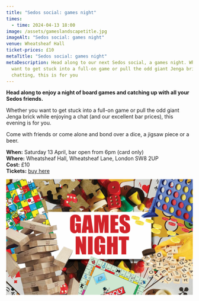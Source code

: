 ```yaml
---
title: "Sedos social: games night"
times:
  - time: 2024-04-13 18:00
image: /assets/gameslandscapetitle.jpg
imageAlt: "Sedos social: games night"
venue: Wheatsheaf Hall
ticket-prices: £10
metaTitle: "Sedos social: games night"
metaDescription: Head along to our next Sedos social, a games night. Whether you
  want to get stuck into a full-on game or pull the odd giant Jenga brick while
  chatting, this is for you
---
```

**Head along to enjoy a night of board games and catching up with all your Sedos friends.** 

Whether you want to get stuck into a full-on game or pull the odd giant Jenga brick while enjoying a chat (and our excellent bar prices), this evening is for you. 

Come with friends or come alone and bond over a dice, a jigsaw piece or a beer. 

**When:** Saturday 13 April, bar open from 6pm (card only) \
**Where:** Wheatsheaf Hall, Wheatsheaf Lane, London SW8 2UP\
**Cost:** £10 \
**Tickets:** [buy here](https://sedos.ticketsolve.com/ticketbooth/shows/1173654193)

![Sedos social: games night](/assets/gameslandscapetitle.jpg)